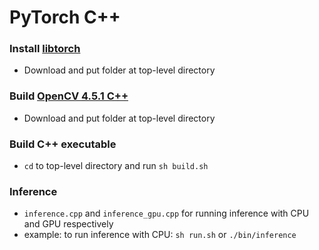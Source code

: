 # PyTorch C++

### Install [libtorch](https://pytorch.org/get-started/locally/)
- Download and put folder at top-level directory

### Build [OpenCV 4.5.1 C++](https://docs.opencv.org/4.5.1/d7/d9f/tutorial_linux_install.html)
- Download and put folder at top-level directory

### Build C++ executable
- `cd` to top-level directory and run `sh build.sh`

### Inference
- `inference.cpp` and `inference_gpu.cpp` for running inference with CPU and GPU respectively
- example: to run inference with CPU: `sh run.sh` or `./bin/inference`
